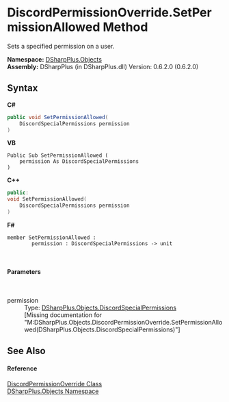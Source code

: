 # DiscordPermissionOverride.SetPermissionAllowed Method 
 

Sets a specified permission on a user.

**Namespace:**&nbsp;<a href="b70db947-75ff-488f-5245-350c6ca1e522">DSharpPlus.Objects</a><br />**Assembly:**&nbsp;DSharpPlus (in DSharpPlus.dll) Version: 0.6.2.0 (0.6.2.0)

## Syntax

**C#**<br />
``` C#
public void SetPermissionAllowed(
	DiscordSpecialPermissions permission
)
```

**VB**<br />
``` VB
Public Sub SetPermissionAllowed ( 
	permission As DiscordSpecialPermissions
)
```

**C++**<br />
``` C++
public:
void SetPermissionAllowed(
	DiscordSpecialPermissions permission
)
```

**F#**<br />
``` F#
member SetPermissionAllowed : 
        permission : DiscordSpecialPermissions -> unit 

```

<br />

#### Parameters
&nbsp;<dl><dt>permission</dt><dd>Type: <a href="1f4f81a5-6b31-1e8e-fa77-750bec188d59">DSharpPlus.Objects.DiscordSpecialPermissions</a><br />\[Missing <param name="permission"/> documentation for "M:DSharpPlus.Objects.DiscordPermissionOverride.SetPermissionAllowed(DSharpPlus.Objects.DiscordSpecialPermissions)"\]</dd></dl>

## See Also


#### Reference
<a href="c1796aef-a014-ad1d-88c1-61e4c5b82970">DiscordPermissionOverride Class</a><br /><a href="b70db947-75ff-488f-5245-350c6ca1e522">DSharpPlus.Objects Namespace</a><br />